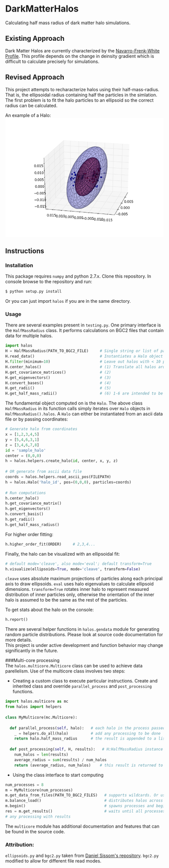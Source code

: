 # DarkMatterHalos
Calculating half mass radius of dark matter halo simulations.

## Existing Approach
Dark Matter Halos are currently characterized by the [Navarro-Frenk-White Profile](https://en.wikipedia.org/wiki/Navarro%E2%80%93Frenk%E2%80%93White_profile). This profile depends on the change in deinsity gradient which is difficult to calculate precisely for simulations.

## Revised Approach
This project attempts to recharacterize halos using their half-mass-radius. That is, the ellipsoidal radius containing half the particles in the simlation. The first problem is to fit the halo particles to an ellipsoid so the correct radius can be calculated.

An example of a Halo:
![image](https://raw.githubusercontent.com/hazrmard/DarkMatterHalos/master/example_halo_fit.png)
  
## Instructions
### Installation
This package requires `numpy` and python 2.7.x. Clone this repository. In console browse to the repository and run:  
```bash
$ python setup.py install
```
Or you can just import `halos` if you are in the same directory.  
### Usage  
There are several examples present in `testing.py`. One primary interface is the `HalfMassRadius` class. It performs calculations on BGC2 files that contain data for multiple halos.
```python
import halos
H = HalfMassRadius(PATH_TO_BGC2_FILE)     # Single string or list of paths. Wildcards allowed.
H.read_data()                             # Instantiates a Halo object for each halo in file
H.filter(minimum=10)                      # Leave out halos with < 10 particles
H.center_halos()                          # (1) Translate all halos around center points
H.get_covariance_matrices()               # (2)
H.get_eigenvectors()                      # (3)
H.convert_bases()                         # (4)
H.get_radii()                             # (5)
H.get_half_mass_radii()                   # (6) 1-6 are intended to be run in order
```
  
The fundamental object computed on is the `Halo`. The above class `HalfMassRadius` in its function calls simply iterates over `Halo` objects in `HalfMassRadius().halos`. A `Halo` can either be instantiated from an ascii data file or by passing coordinates:
```python
# Generate halo from coordinates
x = [1,2,3,4,5]
y = [5,4,6,3,1]
z = [3,4,6,7,8]
id = 'sample_halo'
center = (0,0,0)
h = halos.helpers.create_halo(id, center, x, y, z)

# OR generate from ascii data file
coords = halos.helpers.read_ascii_pos(FILEPATH)
h = halos.Halo('halo_id', pos=(0,0,0), particles=coords)

# Run computations
h.center_halo()
h.get_covariance_matrix()
h.get_eigenvectors()
h.convert_basis()
h.get_radii()
h.get_half_mass_radius()
```  
  
For higher order fitting:
```python
h.higher_order_fit(ORDER)     # 2,3,4...
```
Finally, the halo can be visualized with an ellipsoidal fit:
```python
# default mode='cleave', also mode='eval'; default transform=True
h.visualize(ellipsoids=True, mode='cleave', transform=False)     
``` 

`cleave` uses absolute maximum projections of particles along each principal axis to draw ellipsoids. `eval` uses halo eigenvalues
to calculate ellipsoid dimensions. `transform=True` rotates inner halo to represent measured distribution of inner particles only,
otherwise the orientation of the inner halo is assumed to be the same as the rest of the particles.  
  
To get stats about the halo on the console:
```python
h.report()
```
  
There are several helper functions in `halos.gendata` module for generating random particle distributions. Please look at source code documentation for more details.  
This project is under active development and function behavior may change significantly in the future.
  
###Multi-core processing  
The `halos.multicore.Multicore` class can be used to achieve data parellelism. Use of the multicore class involves two steps:  
* Creating a custom class to execute particular instructions. Create and inherited class and override `parallel_process` and `post_processing` functions.  
```python
import halos.multicore as mc
from halos import helpers

class MyMulticore(mc.Multicore):
  
  def parallel_process(self, halo):   # each halo in the process passed to this function
    _ = helpers.do_all(halo)          # add any processing to be done
    return halo.half_mass_radius      # the result is appended to a list and passed to post_processing()
  
  def post_processing(self, H, results):   # H:HalfMassRadius instance containing all halos in a process
    num_halos = len(results)
    average_radius = sum(results) / num_halos
    return (average_radius, num_halos)    # this result is returned to the main process
```
  
* Using the class interface to start computing  
```python
num_processes = 8
m = MyMulticore(num_processes)
m.get_data_from_files(PATH_TO_BGC2_FILES)   # supports wildcards. Or use get_data_from_class(HalfMassRadius)
m.balance_load()                            # distributes halos across processes per a cost function
m.begin()                                   # spawns processes and begins computing
res = m.get_results()                       # waits until all processes are finished. Returns result list
# any processing with results
```
  
The `multicore` module has additional documentation and features that can be found in the source code.
### Attribution:
`ellipsoids.py` and `bgc2.py` taken from [Daniel Sissom's repository](https://github.com/djsissom). `bgc2.py` modified to allow for different file read modes.
